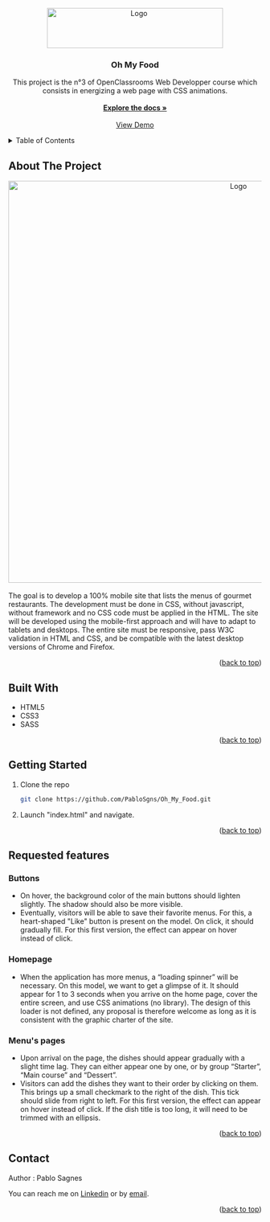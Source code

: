 <!-- PROJECT LOGO -->
<br />
<div align="center">
  <a href="https://github.com/PabloSgns/Oh_My_Food">
    <img src="https://github.com/PabloSgns/Oh_My_Food/blob/main/img/logo/ohmyfood_readme.png" alt="Logo" width="350" height="80">
  </a>

<h3 align="center">Oh My Food</h3>

  <p align="center">
    This project is the n°3 of OpenClassrooms Web Developper course which consists in energizing a web page with CSS animations.
    <br />
    <br />
    <a href="https://github.com/PabloSgns/Oh_My_Food"><strong>Explore the docs »</strong></a>
    <br />
    <br />
    <a href="https://pablosgns.github.io/Oh_My_Food/">View Demo</a>
  </p>
</div>



<!-- TABLE OF CONTENTS -->
<details>
  <summary>Table of Contents</summary>
  <ol>
    <li>
      <a href="#about-the-project">About The Project</a>
    </li>
    <li>
      <a href="#built-with">Built With</a>
    </li>
    </li>
    <li>
      <a href="#getting-started">Getting Started</a>
    </li>
    <li><a href="#requested-features">Requested features</a></li>
    <li><a href="#contact">Contact</a></li>
  </ol>
</details>



<!-- ABOUT THE PROJECT -->
## About The Project

<div align="center">
    <img src="https://github.com/PabloSgns/Oh_My_Food/blob/main/img/logo/screenshot_readme.png" alt="Logo" width="900" height="800">
</div>

<br/>
The goal is to develop a 100% mobile site that lists the menus of gourmet restaurants.
The development must be done in CSS, without javascript, without framework and no CSS code must be applied in the HTML. The site will be developed using the mobile-first approach and will have to adapt to tablets and desktops.
The entire site must be responsive, pass W3C validation in HTML and CSS, and be compatible with the latest desktop versions of Chrome and Firefox.

<p align="right">(<a href="#readme-top">back to top</a>)</p>



## Built With

* HTML5
* CSS3
* SASS

<p align="right">(<a href="#readme-top">back to top</a>)</p>


<!-- GETTING STARTED -->
## Getting Started

1. Clone the repo
   ```sh
   git clone https://github.com/PabloSgns/Oh_My_Food.git
   ```
2. Launch "index.html" and navigate.


<p align="right">(<a href="#readme-top">back to top</a>)</p>

<!-- FEATURES -->
## Requested features

### Buttons

- On hover, the background color of the main buttons should lighten slightly. The shadow should also be more visible.
- Eventually, visitors will be able to save their favorite menus. For this, a heart-shaped "Like" button is present on the model. On click, it should gradually fill. For this first version, the effect can appear on hover instead of click.

### Homepage

- When the application has more menus, a “loading spinner” will be necessary. On this model, we want to get a glimpse of it. It should appear for 1 to 3 seconds when you arrive on the home page, cover the entire screen, and use CSS animations (no library). The design of this loader is not defined, any proposal is therefore welcome as long as it is consistent with the graphic charter of the site.

### Menu's pages

- Upon arrival on the page, the dishes should appear gradually with a slight time lag. They can either appear one by one, or by group “Starter”, “Main course” and “Dessert”.
- Visitors can add the dishes they want to their order by clicking on them. This brings up a small checkmark to the right of the dish. This tick should slide from right to left. For this first version, the effect can appear on hover instead of click. If the dish title is too long, it will need to be trimmed with an ellipsis.

<p align="right">(<a href="#readme-top">back to top</a>)</p>

<!-- CONTACT -->
## Contact

Author : Pablo Sagnes

You can reach me on <a href="https://www.linkedin.com/in/pablo-sagnes-8068a7143/">Linkedin</a> or by <a href="mailto:sagnes.pablo@gmail.com">email</a>.

<p align="right">(<a href="#readme-top">back to top</a>)</p>
